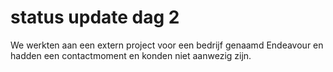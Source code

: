 # status update dag 2

We werkten aan een extern project voor een bedrijf genaamd Endeavour en hadden een contactmoment en konden niet aanwezig zijn.
